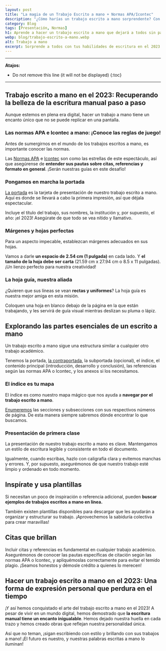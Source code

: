 ```yaml
---
layout: post
title: "La magia de un Trabajo Escrito a mano + Normas APA/Icontec"
description: "¿Cómo harías un trabajo escrito a mano sorprendente? Con las normas APA/Icontec, crea una presentación impactante.¡Entra y deslumbra con tus letras únicas! ✨"
category: Blog
tags: [Presentación, Normas]
h1: Aprende a hacer un trabajo escrito a mano que dejará a todos sin palabras en el 2023
webp: blog/trabajo-escrito-a-mano.webp
alt: Trabajo a mano
excerpt: Sorprende a todos con tus habilidades de escritura en el 2023. En este artículo, aprenderás **los pasos clave para hacer un trabajo escrito a mano increíble** y cumplir con las normas APA e Icontec. ¡Vamos a brillar con nuestros lápices y plumas!
---
```

-----

**Atajos:**
* Do not remove this line (it will not be displayed)
{:toc}

-----

## Trabajo escrito a mano en el 2023: Recuperando la belleza de la escritura manual paso a paso

Aunque estemos en plena era digital, hacer un trabajo a mano tiene un encanto único que no se puede replicar en una pantalla.

### Las normas APA e Icontec a mano: ¡Conoce las reglas de juego!

Antes de sumergirnos en el mundo de los trabajos escritos a mano, es importante conocer las normas.

Las [Normas APA]({{'normas-apa'|relative_url}}) e [Icontec]({{'normas-icontec'|relative_url}}) son como las estrellas de este espectáculo, así que asegúrense de **entender sus pautas sobre citas, referencias y formato en general**. ¡Serán nuestras guías en este desafío!

### Pongamos en marcha la portada

[La portada]({{'portada-trabajo-escrito'|relative_url}}) es la tarjeta de presentación de nuestro trabajo escrito a mano. Aquí es donde se llevará a cabo la primera impresión, así que déjala espectacular.

Incluye el título del trabajo, sus nombres, la institución y, por supuesto, el año: ¡el 2023! Asegúrate de que todo se vea nítido y llamativo.

### Márgenes y hojas perfectas

Para un aspecto impecable, establezcan márgenes adecuados en sus hojas.

Vamos a darle **un espacio de 2.54 cm (1 pulgada)** en cada lado. Y **el tamaño de la hoja debe ser carta** (21.59 cm x 27.94 cm o 8.5 x 11 pulgadas). ¡Un lienzo perfecto para nuestra creatividad!

### La hoja guía, nuestra aliada

¿Quieren que sus líneas se vean **rectas y uniformes**? La hoja guía es nuestra mejor amiga en esta misión.

Coloquen una hoja en blanco debajo de la página en la que están trabajando, y les servirá de guía visual mientras deslizan su pluma o lápiz.

## Explorando las partes esenciales de un escrito a mano

Un trabajo escrito a mano sigue una estructura similar a cualquier otro trabajo académico.

Tenemos la portada, [la contraportada]({{'contraportada-trabajo-escrito'|relative_url}}), la subportada (opcional), el índice, el contenido principal (introducción, desarrollo y conclusión), las referencias según las normas APA o Icontec, y los anexos si los necesitamos.

### El índice es tu mapa

El índice es como nuestro mapa mágico que nos ayuda a **navegar por el trabajo escrito a mano**.

[Enumeremos]({{'numeración-trabajo-escrito'|relative_url}}) las secciones y subsecciones con sus respectivos números de página. De esta manera siempre sabremos dónde encontrar lo que buscamos.

### Presentación de primera clase

La presentación de nuestro trabajo escrito a mano es clave. Mantengamos un estilo de escritura legible y consistente en todo el documento.

Igualmente, cuando escribas, hazlo con caligrafía clara y evitemos manchas y errores. Y, por supuesto, asegurémonos de que nuestro trabajo esté limpio y ordenado en todo momento.

## Inspírate y usa plantillas

Si necesitan un poco de inspiración o referencia adicional, pueden **buscar ejemplos de trabajos escritos a mano en línea.**

También existen plantillas disponibles para descargar que les ayudarán a organizar y estructurar su trabajo. ¡Aprovechemos la sabiduría colectiva para crear maravillas!

## Citas que brillan

Incluir citas y referencias es fundamental en cualquier trabajo académico. Asegurémonos de conocer las pautas específicas de citación según las normas APA o Icontec, y apliquémoslas correctamente para evitar el temido plagio. ¡Seamos honestos y démosle crédito a quienes lo merecen!

## Hacer un trabajo escrito a mano en el 2023: Una forma de expresión personal que perdura en el tiempo

¡Y así hemos conquistado el arte del trabajo escrito a mano en el 2023! A pesar de vivir en un mundo digital, hemos demostrado que **la escritura manual tiene un encanto inigualable**. Hemos dejado nuestra huella en cada trazo y hemos creado obras que reflejan nuestra personalidad única.

Así que no teman, ¡sigan escribiendo con estilo y brillando con sus trabajos a mano! ¡El futuro es nuestro, y nuestras palabras escritas a mano lo iluminan!
